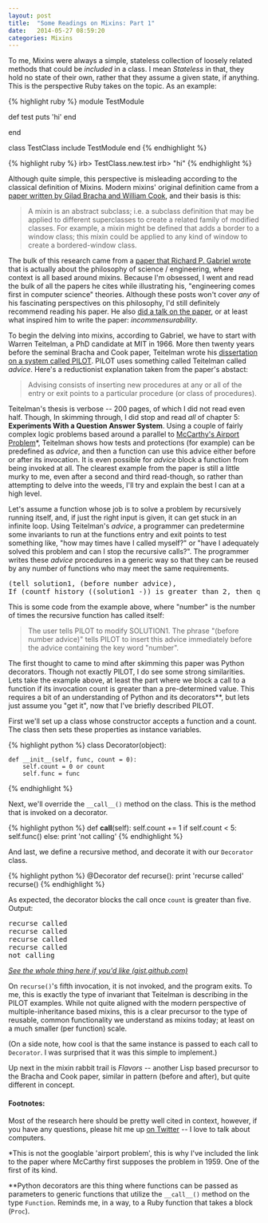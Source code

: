 ```yaml
---
layout: post
title:  "Some Readings on Mixins: Part 1"
date:   2014-05-27 08:59:20
categories: Mixins
---
```


To me, Mixins were always a simple, stateless collection of loosely related methods that could be _included_ in a class.  I mean _Stateless_ in that, they hold no state of their own, rather that they assume a given state, if anything.  This is the perspective Ruby takes on the topic.  As an example:

{% highlight ruby %}
module TestModule

  def test
    puts 'hi'
  end

end

class TestClass
  include TestModule
end
{% endhighlight %}

{% highlight ruby %}
irb> TestClass.new.test
irb> "hi"
{% endhighlight %}

Although quite simple, this perspective is misleading according to the classical definition of Mixins.  Modern mixins' original definition came from a [paper written by Gilad Bracha and William Cook](http://www.bracha.org/oopsla90.pdf), and their basis is this:

> A mixin is an abstract subclass; i.e. a subclass definition that may be applied to different superclasses to create a related family of modified classes. For example, a mixin might be defined that adds a border to a window class; this mixin could be applied to any kind of window to create a bordered-window class.

The bulk of this research came from a [paper that Richard P. Gabriel wrote](http://www.dreamsongs.com/Files/Incommensurability.pdf) that is actually about the philosophy of science / engineering, where context is all based around mixins.  Because I'm obsessed, I went and read the bulk of all the papers he cites while illustrating his, "engineering comes first in computer science" theories.  Although these posts won't cover _any_ of his fascinating perspectives on this philosophy, I'd still definitely recommend reading his paper.  He also [did a talk on the paper](http://www.infoq.com/presentations/Mixin-based-Inheritance), or at least what inspired him to write the paper: _incommensurability_.

To begin the delving into mixins, according to Gabriel, we have to start with Warren Teitelman, a PhD candidate at MIT in 1966. More then twenty years before the seminal Bracha and Cook paper, Teitelman wrote his [dissertation on a system called PILOT](http://dspace.mit.edu/handle/1721.1/6905). PILOT uses something called Teitelman called _advice_.  Here's a reductionist explanation taken from the paper's abstact:

> Advising consists of inserting new procedures at any or all of the entry or exit points to a particular procedure (or class of procedures).

Teitelman's thesis is verbose -- 200 pages, of which I did not read even half.  Though, In skimming through, I did stop and read _all_ of chapter 5: __Experiments With a Question Answer System__.  Using a couple of fairly complex logic problems based around a parallel to [McCarthy's Airport Problem](http://www-formal.stanford.edu/jmc/mcc59.pdf)*, Teitelman shows how tests and protections (for example) can be predefined as _advice_, and then a function can use this advice either before or after its invocation.  It is even possible for _advice_ block a function from being invoked at all.  The clearest example from the paper is still a little murky to me, even after a second and third read-though, so rather than attempting to delve into the weeds, I'll try and explain the best I can at a high level.

Let's assume a function whose job is to solve a problem by recursively running itself, and, if just the right input is given, it can get stuck in an infinite loop.  Using Teitelman's _advice_, a programmer can predetermine some invariants to run at the functions entry and exit points to test something like, "how may times have I called myself?" or "have I adequately solved this problem and can I stop the recursive calls?".  The programmer writes these _advice_ procedures in a generic way so that they can be reused by any number of functions who may meet the same requirements.

<pre>
(tell solution1, (before number advice),
If (countf history ((solution1 -)) is greater than 2, then quit)
</pre>

This is some code from the example above, where "number" is the number of times the recursive function has called itself:

> The user tells PILOT to modify SOLUTION1.  The phrase "(before number advice)" tells PILOT to insert this advice immediately before the advice containing the key word "number".

The first thought to came to mind after skimming this paper was Python decorators.  Though not exactly PILOT, I do see some strong similarities.  Lets take the example above, at least the part where we block a call to a function if its invocation count is greater than a pre-determined value.  This requires a bit of an understanding of Python and its decorators**, but lets just assume you "get it", now that I've briefly described PILOT.

First we'll set up a class whose constructor accepts a function and a count.  The class then sets these properties as instance variables.

{% highlight python %}
class Decorator(object):

    def __init__(self, func, count = 0):
        self.count = 0 or count
        self.func = func
{% endhighlight %}

Next, we'll override the `__call__()` method on the class.  This is the method that is invoked on a decorator.

{% highlight python %}
def __call__(self):
    self.count += 1
    if self.count < 5:
        self.func()
    else:
        print 'not calling'
{% endhighlight %}

And last, we define a recursive method, and decorate it with our `Decorator` class.

{% highlight python %}
@Decorator
def recurse():
    print 'recurse called'
    recurse()
{% endhighlight %}

As expected, the decorator blocks the call once `count` is greater than five.  Output:

<pre>
recurse called
recurse called
recurse called
recurse called
not calling
</pre>

[_See the whole thing here if you'd like (gist.github.com)_](https://gist.github.com/f1cd62a266566fe6b7cc)

On `recurse()`'s fifth invocation, it is not invoked, and the program exits.  To me, this is exactly the type of invariant that Teitelman is describing in the PILOT examples.  While not quite aligned with the modern perspective of multiple-inheritance based mixins, this is a clear precursor to the type of reusable, common functionality we understand as mixins today; at least on a much smaller (per function) scale.

(On a side note, how cool is that the same instance is passed to each call to `Decorator`.  I was surprised that it was this simple to implement.)

Up next in the mixin rabbit trail is _Flavors_ -- another Lisp based precursor to the Bracha and Cook paper, similar in pattern (before and after), but quite different in concept.



#### Footnotes:

Most of the research here should be pretty well cited in context, however, if you have any questions, please hit me up [on Twitter](https://twitter.com/danielscottt) -- I love to talk about computers.

<span class='footnote'>*This is not the googlable 'airport problem', this is why I've included the link to the paper where McCarthy first supposes the problem in 1959.  One of the first of its kind.</span>

<span class='footnote'>**Python decorators are this thing where functions can be passed as parameters to generic functions that utilize the `__call__()` method on the type `Function`.  Reminds me, in a way, to a Ruby function that takes a block (`Proc`).</span>
